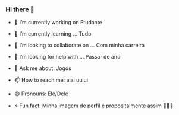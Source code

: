 ### Hi there 👋


- 🔭 I’m currently working on
Etudante

- 🌱 I’m currently learning ...
Tudo

- 👯 I’m looking to collaborate on ...
Com minha carreira

- 🤔 I’m looking for help with ...
Passar de ano

- 💬 Ask me about:
Jogos

- 📫 How to reach me:
aiai uuiui

- 😄 Pronouns:
Ele/Dele

- ⚡ Fun fact:
Minha imagem de perfil é propositalmente assim
🍑🍑🍑